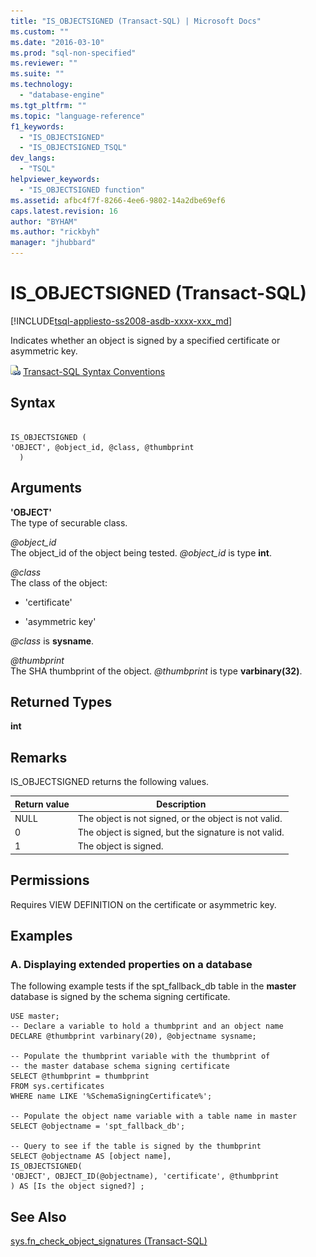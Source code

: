 ```yaml
---
title: "IS_OBJECTSIGNED (Transact-SQL) | Microsoft Docs"
ms.custom: ""
ms.date: "2016-03-10"
ms.prod: "sql-non-specified"
ms.reviewer: ""
ms.suite: ""
ms.technology: 
  - "database-engine"
ms.tgt_pltfrm: ""
ms.topic: "language-reference"
f1_keywords: 
  - "IS_OBJECTSIGNED"
  - "IS_OBJECTSIGNED_TSQL"
dev_langs: 
  - "TSQL"
helpviewer_keywords: 
  - "IS_OBJECTSIGNED function"
ms.assetid: afbc4f7f-8266-4ee6-9802-14a2dbe69ef6
caps.latest.revision: 16
author: "BYHAM"
ms.author: "rickbyh"
manager: "jhubbard"
---
```

# IS_OBJECTSIGNED (Transact-SQL)
[!INCLUDE[tsql-appliesto-ss2008-asdb-xxxx-xxx_md](../../includes/tsql-appliesto-ss2008-asdb-xxxx-xxx-md.md)]

  Indicates whether an object is signed by a specified certificate or asymmetric key.  
  
 ![Topic link icon](../../database-engine/configure-windows/media/topic-link.gif "Topic link icon") [Transact-SQL Syntax Conventions](../../t-sql/language-elements/transact-sql-syntax-conventions-transact-sql.md)  
  
## Syntax  
  
```  
  
IS_OBJECTSIGNED (   
'OBJECT', @object_id, @class, @thumbprint  
  )   
```  
  
## Arguments  
 **'OBJECT'**  
 The type of securable class.  
  
 *@object_id*  
 The object_id of the object being tested. *@object_id* is type **int**.  
  
 *@class*  
 The class of the object:  
  
-   'certificate'  
  
-   'asymmetric key'  
  
 *@class* is **sysname**.  
  
 *@thumbprint*  
 The SHA thumbprint of the object. *@thumbprint* is type **varbinary(32)**.  
  
## Returned Types  
 **int**  
  
## Remarks  
 IS_OBJECTSIGNED returns the following values.  
  
|Return value|Description|  
|------------------|-----------------|  
|NULL|The object is not signed, or the object is not valid.|  
|0|The object is signed, but the signature is not valid.|  
|1|The object is signed.|  
  
## Permissions  
 Requires VIEW DEFINITION on the certificate or asymmetric key.  
  
## Examples  
  
### A. Displaying extended properties on a database  
 The following example tests if the spt_fallback_db table in the **master** database is signed by the schema signing certificate.  
  
```  
USE master;  
-- Declare a variable to hold a thumbprint and an object name  
DECLARE @thumbprint varbinary(20), @objectname sysname;  
  
-- Populate the thumbprint variable with the thumbprint of   
-- the master database schema signing certificate  
SELECT @thumbprint = thumbprint   
FROM sys.certificates   
WHERE name LIKE '%SchemaSigningCertificate%';  
  
-- Populate the object name variable with a table name in master  
SELECT @objectname = 'spt_fallback_db';  
  
-- Query to see if the table is signed by the thumbprint  
SELECT @objectname AS [object name],  
IS_OBJECTSIGNED(  
'OBJECT', OBJECT_ID(@objectname), 'certificate', @thumbprint  
) AS [Is the object signed?] ;  
```  
  
## See Also  
 [sys.fn_check_object_signatures &#40;Transact-SQL&#41;](../../relational-databases/system-functions/sys-fn-check-object-signatures-transact-sql.md)  
  
  